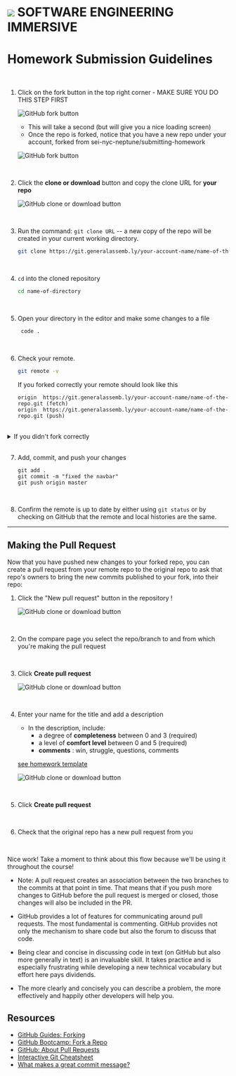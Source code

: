# ![](https://ga-dash.s3.amazonaws.com/production/assets/logo-9f88ae6c9c3871690e33280fcf557f33.png)  SOFTWARE ENGINEERING IMMERSIVE

# Homework Submission Guidelines
    
<br>

1. Click on the fork button in the top right corner - MAKE SURE YOU DO THIS STEP FIRST

    ![GitHub fork button](https://github-images.s3.amazonaws.com/help/bootcamp/Bootcamp-Fork.png)
      
    * This will take a second (but will give you a nice loading screen)
    * Once the repo is forked, notice that you have a new repo under your account, forked from sei-nyc-neptune/submitting-homework
    
    ![GitHub fork button](img/forked_remote.png)

<br>

2. Click the **clone or download** button and copy the clone URL for **your repo**

    ![GitHub clone or download button](img/git_clone.png)

<br>

3. Run the command: `git clone URL` -- a new copy of the repo will be created in your current working directory.

    ```bash
    git clone https://git.generalassemb.ly/your-account-name/name-of-the-repo.git
    ```

<br>

4. `cd` into the cloned repository

    ```bash
    cd name-of-directory
    ```
<br>

5. Open your directory in the editor and make some changes to a file
   ```bash
    code .
    ```
<br>

6. Check your remote. 
    ```bash
    git remote -v
    ```
    If you forked correctly your remote should look like this

    ```
    origin	https://git.generalassemb.ly/your-account-name/name-of-the-repo.git (fetch)
    origin	https://git.generalassemb.ly/your-account-name/name-of-the-repo.git (push)
    ```

<br>

<details><summary>If you didn't fork correctly</summary>

### If you didn't fork correctly, follow these steps.

 1. Fork the repo on Github Enterprise.
 2. Click the clone or download button and copy the clone URL for your repo.
 3. Set the url of your remote from the command line with:
         `git remote set-url origin URL`
         
 4. Add, commit and push your changes.
    
For more information, click [here](https://help.github.com/en/articles/changing-a-remotes-url)

</details>

<br>

7. Add, commit, and push your changes
    ```
    git add .
    git commit -m "fixed the navbar"
    git push origin master
    ```
<br>

8.  Confirm the remote is up to date by either using `git status` or by checking on GitHub that the remote and local histories are the same.


<hr>


## Making the Pull Request

Now that you have pushed new changes to your forked repo, you can create a pull request from your remote repo to the original repo to ask that repo's owners to bring the new commits published to your fork, into their repo:

1. Click the "New pull request" button in the repository !

    ![GitHub clone or download button](/img/pr.png)

<br>

2. On the compare page you select the repo/branch to and from which you're making the pull request

<br>
   
3. Click **Create pull request**

   ![GitHub clone or download button](/img/pr3.png)

<br>

4. Enter your name for the title and add a description
       
    * In the description, include:
       * a degree of **completeness** between 0 and 3 (required)
       * a level of **comfort level** between 0 and 5 (required)
       * **comments** : win, struggle, questions, comments

    [see homework template](SAMPLE_HW_TEMPLATE.md)

     ![GitHub clone or download button](/img/comment.png)

<br>

5. Click **Create pull request**

<br>

6. Check that the original repo has a new pull request from you


<br>

Nice work! Take a moment to think about this flow because we'll be using it throughout the course!

* Note: A pull request creates an association between the two branches to the commits at that point in time. That means that if you push more changes to GitHub before the pull request is merged or closed, those changes will also be included in the PR.

* GitHub provides a lot of features for communicating around pull requests. The most fundamental is commenting. GitHub provides not only the mechanism to share code but also the forum to discuss that code. 

* Being clear and concise in discussing code in text (on GitHub but also more generally in text) is an invaluable skill. It takes practice and is especially frustrating while developing a new technical vocabulary but effort here pays dividends.

* The more clearly and concisely you can describe a problem, the more effectively and happily other developers will help you.

## Resources

- [GitHub Guides: Forking](https://guides.github.com/activities/forking/)
- [GitHub Bootcamp: Fork a Repo](https://help.github.com/articles/fork-a-repo/)
- [GitHub: About Pull Requests](https://help.github.com/articles/about-pull-requests/)
- [Interactive Git Cheatsheet](http://ndpsoftware.com/git-cheatsheet.html)
- [What makes a great commit message?](https://tbaggery.com/2008/04/19/a-note-about-git-commit-messages.html)
